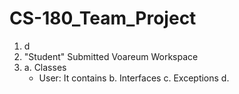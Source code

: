 # CS-180_Team_Project
1. d
2. "Student" Submitted Voareum Workspace
3. a. Classes
     - User: It contains 
   b. Interfaces 
   c. Exceptions
   d.
   
